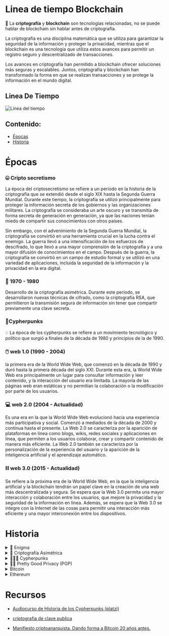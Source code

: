 #  Linea de tiempo Blockchain
📌 La **criptografía** y **blockchain** son tecnologías relacionadas, no se puede hablar de blockchain sin hablar antes de criptografía.

 La criptografía es una disciplina matemática que se utiliza para garantizar la seguridad de la información y proteger la privacidad, mientras que el blockchain es una tecnología que utiliza estos avances para permitir un registro seguro y descentralizado de transacciones. 

Los avances en criptografía han permitido a blockchain ofrecer soluciones más seguras y escalables. Juntos, criptografía y blockchain han transformado la forma en que se realizan transacciones y se protege la información en el mundo digital.

## Linea De Tiempo

<image src="/imagenes/Linea_tiempo/Linea de tiempo Blockchain_1.jpg" alt="Linea del tiempo">


## Contenido:
- [Épocas](#épocas)
- [Historia](#historia)

# **Épocas**

### 🤐 Cripto secretismo
 La época del criptosecretismo se refiere a un período en la historia de la criptografía que se extendió desde el siglo XIX hasta la Segunda Guerra Mundial. Durante este tiempo, la criptografía se utilizó principalmente para proteger la información secreta de los gobiernos y las organizaciones militares. La criptografía se consideraba un arte oscuro y se transmitía de forma secreta de generación en generación, ya que las naciones tenían miedo de compartir sus conocimientos con otros países.

Sin embargo, con el advenimiento de la Segunda Guerra Mundial, la criptografía se convirtió en una herramienta crucial en la lucha contra el enemigo. La guerra llevó a una intensificación de los esfuerzos de descifrado, lo que llevó a una mayor comprensión de la criptografía y a una mayor difusión de conocimientos en el campo. Después de la guerra, la criptografía se convirtió en un campo de estudio formal y se utilizó en una variedad de aplicaciones, incluida la seguridad de la información y la privacidad en la era digital.

### 💭 **1970 - 1980**

Desarrollo de la criptografía asimétrica. Durante este período, se desarrollaron nuevas técnicas de cifrado, como la criptografía RSA, que permitieron la transmisión segura de información sin tener que compartir previamente una clave secreta.

### 🔐Cypherpunks

💡 La época de los cypherpunks se refiere a un movimiento tecnológico y político que surgió a finales de la década de 1980 y principios de la de 1990.


### 🖱️ web 1.0 (1990 - 2004)

la primera era de la World Wide Web, que comenzó en la década de 1990 y duró hasta la primera década del siglo XXI. Durante esta era, la World Wide Web era principalmente un lugar para consultar información y leer contenido, y la interacción del usuario era limitada. La mayoría de las páginas web eran estáticas y no permitían la colaboración o la modificación por parte de los usuarios.

### 💻 web 2.0 (2004 - Actualidad)

Es una era en la que la World Wide Web evolucionó hacia una experiencia más participativa y social. Comenzó a mediados de la década de 2000 y continua hasta el presente. La Web 2.0 se caracteriza por la aparición de plataformas en línea como blogs, wikis, redes sociales y aplicaciones en línea, que permiten a los usuarios colaborar, crear y compartir contenido de manera más eficiente. La Web 2.0 también se caracteriza por la personalización de la experiencia del usuario y la aparición de la inteligencia artificial y el aprendizaje automático.

### ⛓️ web 3.0 (2015 - Actualidad)

Se refiere a la próxima era de la World Wide Web, en la que la inteligencia artificial y la blockchain tendrán un papel clave en la creación de una web más descentralizada y segura. Se espera que la Web 3.0 permita una mayor interacción y colaboración entre los usuarios, que mejore la privacidad y la seguridad de la información en línea. Además, se espera que la Web 3.0 se integre con la Internet de las cosas para permitir una interacción más eficiente y una mayor interconexión entre los dispositivos.

# Historia

<details>
  <summary>🗽 Enigma</summary>

  ### Enigma
  >  💡 La Máquina Enigma fue un dispositivo de codificación electromecánico utilizado por los alemanes durante la Segunda Guerra Mundial. Se creó en la década de 1920 y se utilizó ampliamente para cifrar mensajes militares y diplomáticos. La Máquina Enigma se considera una de las tecnologías más avanzadas de codificación de su tiempo, y su cifrado se consideraba prácticamente imposible de descifrar.
  
  Sin embargo, un grupo de matemáticos y expertos en criptografía(**”El buro de cifrado”**), liderados por **Alan Turing** en el Reino Unido, lograron descifrar el cifrado de la Máquina Enigma. Esto jugó un papel crucial en la victoria Aliada en la **Segunda Guerra Mundial**, ya que permitió a los Aliados obtener información valiosa sobre los planes alemanes. 

  Al finalizar la guerra varios de los países que participaron de la guerra destinaron gran parte de sus fondos al estudio y desarrollo de la criptografía. EE.UU. lo hizo con la NSA. Este organismo se dedicaba a la creación de algoritmos de encriptación y bloqueaba todo tipo de desarrollo externo a la NSA para “salvaguardar la seguridad nacional”. Este periodo ocurrió entre los 50 y 60, llamado “El periodo del criptosecretismo”.
  
  ## Alan Turing

  **Alan Turing** fue un matemático, lógico y criptógrafo británico considerado como el padre de la cibernética y un pionero en el campo de la inteligencia artificial. Durante la Segunda Guerra Mundial, trabajó en el Reino Unido en el descifrado del cifrado alemán en la Máquina Enigma, lo que jugó un papel crucial en la victoria Aliada en la guerra. También propuso el concepto de la máquina universal de Turing, que es un modelo teórico de una computadora y que se considera una de las bases de la computación moderna. Además, Turing es reconocido por sus contribuciones a la comprensión de la naturaleza de la mente y la consciencia.

  ![Alan_turing_portrait_1.png](/imagenes/Linea_tiempo/Alan_turing_portrait_1.png)
</details>

<details>
  <summary> 🔐 Criptografía Asimétrica</summary>
  
> 💡 La criptografía asimétrica es un sistema de cifrado que utiliza claves públicas y privadas para cifrar y descifrar información, permitiendo una seguridad más eficiente y segura en la transmisión de información.


La criptografía asimétrica, también conocida como criptografía de clave pública, es una técnica de cifrado que utiliza dos claves diferentes para cifrar y descifrar información. En la criptografía asimétrica, una clave se utiliza para cifrar los datos (clave pública) y otra se utiliza para descifrarlos (clave privada). Esto significa que cualquiera puede enviar un mensaje cifrado a alguien utilizando su clave pública, pero solo la persona que posee la clave privada correspondiente puede descifrar el mensaje.

![crip_asimetrica_1.jpg](/imagenes/Linea_tiempo/crip_asimetrica_1.jpg)

![crip_asimetrica_2.jpg](/imagenes/Linea_tiempo/crip_asimetrica_2.jpg)

La criptografía asimétrica es más segura que la criptografía simétrica, ya que la clave pública puede ser conocida por cualquiera sin afectar la seguridad de los datos, mientras que la clave privada debe ser protegida y mantenida en secreto. Además, la criptografía asimétrica es más flexible que la criptografía simétrica, ya que permite que dos partes diferentes realicen una comunicación segura sin tener que compartir previamente una clave secreta. 

La criptografía asimétrica se utiliza ampliamente en aplicaciones como la seguridad de la información en la red, la autenticación de usuarios y el cifrado de datos sensibles. Por ejemplo, en una transacción de criptomonedas, la criptografía asimétrica se utiliza para verificar la identidad de las partes y para garantizar la privacidad de la transacción. La criptografía asimétrica también es un componente clave de la tecnología blockchain, ya que permite la creación de contratos inteligentes y la verificación segura de transacciones.

---

## **Whitfield Diffie**

Es un matemático y criptógrafo estadounidense, Es acreditado por desarrollar la primera forma práctica de la criptografía asimétrica en 1976 (también conocido como "Diffie-Hellman"). Diffie ha contribuido significativamente al campo de la criptografía y se ha destacado como defensor de la privacidad en línea. En 2015, recibió el premio Turing por sus contribuciones a la criptografía y la seguridad de la información.
![Whitfield Diffie](/imagenes/Linea_tiempo/Whitfield_Diffie.png)


---

## Martin Hellman

Es un matemático y criptólogo estadounidense, conocido por sus contribuciones a la criptografía asimétrica. Obtuvo su PhD en Matemáticas en la Universidad de Stanford en 1968. Es acreditado por desarrollar la primera forma práctica de la criptografía asimétrica en 1976. Esta tecnología revolucionó la seguridad en línea y es esencial para la privacidad y seguridad en la tecnología de la información y la criptografía moderna. En 2015, recibió el premio Turing por sus contribuciones a la criptografía y la seguridad de la información.

![Martin Hellman](/imagenes/Linea_tiempo/Martin_Hellman.png)

---
</details>
<details>
  <summary>🕵🏻‍♂️ Cypherpunks</summary>

  > 🕵🏻‍♂️ La época de los cypherpunks se refiere a un movimiento tecnológico y político que surgió a finales de la década de 1980 y principios de la de 1990.
  *La privacidad es el poder de rebelarse selectivamente del mundo. Somos CypherPunks y hacemos código.*


Los **cypherpunks** eran un grupo de individuos interesados en la criptografía y la privacidad en línea, creían que la tecnología podría ser utilizada para proteger los derechos individuales y la libertad en un mundo cada vez más conectado. Este grupo de personas se reunía en línea, discutía sus ideas y tecnologías, muchos de ellos desarrollaron herramientas y software de cifrado para proteger la privacidad de los usuarios.

Los cypherpunks jugaron un papel importante en el desarrollo y difusión del software de cifrado, como PGP (Pretty Good Privacy), en la promoción de la privacidad en línea. 

## Manifiesto cripto anarquista

En el **manifiesto Cryptoanarquista** escrito por Timothy C. May, argumenta que la tecnología de la computación está a punto de permitir a las personas y grupos comunicarse y interactuar entre sí de manera totalmente anónima. Esto cambiará completamente la naturaleza de la regulación gubernamental, la capacidad de controlar las interacciones económicas y mantener la información secreta, y alterará la naturaleza de la confianza y la reputación. 

La tecnología para esta revolución incluirá cifrado de clave pública, sistemas de prueba interactiva sin conocimiento y diversos protocolos de software para interacción, autenticación y verificación. Tim predice que el Estado intentará ralentizar o detener la expansión de esta tecnología por motivos de seguridad nacional, pero que esto no detendrá la difusión de la cryptoanarquía. 

La cryptoanarquía, combinada con los mercados emergentes de información, creará un mercado líquido para cualquier material que se pueda expresar en palabras y imágenes, y cambiará para siempre la forma en que las corporaciones y el gobierno participan en las transacciones económicas.

[The Crypto Anarchist Manifesto](https://groups.csail.mit.edu/mac/classes/6.805/articles/crypto/cypherpunks/may-crypto-manifesto.html)

[nakamotoinstitute cypherpunk-manifesto](https://nakamotoinstitute.org/static/docs/cypherpunk-manifesto.txt)

---

## David Chaum

es conocido como el abuelo de los CypherPunk y es considerado un pionero en la criptografía aplicada. Se interesó por la criptografía debido a su preocupación por la privacidad en las comunicaciones, la identidad y el dinero. En su carrera académica, estudió en la Universidad de California y en la Universidad de Berkeley, y luego se convirtió en profesor en universidades de California y Nueva York. 

Chaum creó un paper sobre criptografía aplicada y presentó un nuevo enfoque que incluía criptografía de clave pública para solucionar los problemas de identidad y seguimiento en las comunicaciones y el dinero. También propuso el uso de tarjetas computarizadas como un cajero electrónico para realizar pagos.

Es el inventor de muchos protocolos criptográficos, así como ecash y DigiCash.
 Su artículo de 1981, "Correo Electrónico de rastro oculto, Direcciones de Regreso, y Seudónimos Digitales", sentó las bases para el campo de la investigación de las comunicaciones anónimas.
![David Chaum](/imagenes/Linea_tiempo/David_Chaum.png)

---

## **Timothy May**

Tim May se interesó desde joven en la física, química y computación y estudió en la Universidad de California. Trabajo en Intel y a los 36 años decidió retirarse después de tener suficiente dinero. Inspirado en el paper de David Chaum sobre anonimidad selectiva en credenciales digitales, como anarquista, se entusiasmó con la idea de una economía sin regulaciones y sin poder del estado.

 En 1988, publicó el manifiesto cryptoanarquista, llamando a la revolución para defender la privacidad y construir una economía anárquica. Conoció a Eric Hughes, un programador y matemático, y juntos organizaron una fiesta para presentar la idea a 40 amigos programadores y criptógrafos, lo que dio lugar al proyecto CypherPunks.
![Timothy May](/imagenes/Linea_tiempo/Timothy_May.png)

[¿Quién es Timothy May?](https://academy.bit2me.com/quien-es-timothy-may/)

---

## **Eric Hughes**

Eric Hughes, es un  matemático, criptógrafo y programador de ordenadores estadounidense. Su popularidad encuentra el origen en su  participación en la fundación del movimiento cypherpunk.

![Untitled](/imagenes/Linea_tiempo/Eric_Hughes.png)

[¿Quién es Eric Hughes?](https://academy.bit2me.com/quien-es-eric-hughes/)

---
</details>

<details>
  <summary>📨🔐 Pretty Good Privacy (PGP)</summary>

> 📨 Es un sistema de cifrado de correo electrónico diseñado para proteger la privacidad y seguridad de la comunicación a través de la encriptación de mensajes y la autenticación de remitentes.

desarrollado por **Phil Zimmermann** en 1991. PGP utiliza una combinación de **cifrado simétrico y asimétrico** para proteger la privacidad y la integridad de los mensajes electrónicos. El cifrado simétrico se utiliza para cifrar el mensaje, mientras que el cifrado asimétrico se utiliza para garantizar la confidencialidad de las claves utilizadas para cifrar y descifrar el mensaje. PGP también incluye la verificación digital de la autenticidad del remitente y un sistema de compresión de datos para reducir el tamaño de los mensajes cifrados.

Desde su lanzamiento, PGP se ha utilizado ampliamente como una herramienta efectiva para garantizar la privacidad y seguridad en la comunicación por correo electrónico. Ha sido adoptado por muchas organizaciones gubernamentales, empresas y particulares en todo el mundo y ha sido un factor clave en el desarrollo de tecnologías de cifrado más avanzadas, como el blockchain y la criptografía de clave pública. A pesar de su popularidad, PGP también ha sido objeto de controversia, ya que ha sido utilizado por grupos ilegales para ocultar su actividad. Sin embargo, su impacto en la privacidad y seguridad en línea sigue siendo una parte importante de la historia de la tecnología.

[¿Quién es Phil Zimmermann?](https://academy.bit2me.com/quien-es-phil-zimmermann/)
</details>
<details>
  <summary> Bitcoin</summary>

  ### Bitcoin
  En 2008, en plena crisis financiera global, un individuo o grupo bajo el pseudónimo de Satoshi Nakamoto publicó el documento "Bitcoin: Un Sistema de Dinero Electrónico Peer-to-Peer" en una lista de correo de criptografía. Este artículo presentaba al mundo Bitcoin y su tecnología subyacente, la blockchain.

El sistema financiero global se encontraba en un estado de desesperación y desconfianza, y la necesidad de una nueva forma de intercambio monetario nunca había sido tan clara. Nakamoto presentó Bitcoin como una solución a los problemas de la época, destacando su independencia de las entidades financieras centralizadas y su capacidad para permitir transacciones seguras directamente entre los usuarios.

Bitcoin fue concebido como un sistema descentralizado que utiliza la tecnología blockchain para realizar y registrar transacciones. Cada transacción se agrupa con otras en un 'bloque', que luego se agrega a la cadena de bloques existente, o 'blockchain'. El resultado es un registro permanente e inmutable de todas las transacciones de Bitcoin.

El papel de las instituciones financieras tradicionales como bancos y gobiernos en el control y la regulación del dinero fue el blanco de la desconfianza durante la crisis financiera de 2008. Como respuesta a esto, Bitcoin se creó con la intención de ser un sistema monetario sin permiso, donde nadie necesita confiar en un tercero para hacer una transacción.

A diferencia de las monedas tradicionales emitidas por los gobiernos, la cantidad de Bitcoin está limitada a 21 millones, para prevenir la inflación. Los bitcoins son generados o 'minados' a través de un proceso que implica resolver complejos problemas matemáticos. Este mecanismo de prueba de trabajo (PoW) incentiva a los participantes a validar y registrar transacciones en la blockchain.

A lo largo de la última década, Bitcoin ha experimentado altibajos en su valor y aceptación, pero su influencia ha sido incuestionable. Marcó el inicio de la era de la blockchain y ha inspirado la creación de miles de criptomonedas. Sin embargo, sigue siendo la más reconocida y valiosa a día de hoy. En su origen y desarrollo, Bitcoin representa una transformación radical de cómo entendemos y usamos el dinero. Es, en efecto, un monumento a la capacidad de innovación y adaptabilidad de nuestra sociedad en tiempos de crisis.
</details>

<details>
  <summary> Ethereum</summary>

### Ethereum
Vitalik Buterin lanzó Ethereum en 2015, en medio del creciente interés por las criptomonedas. A diferencia de Bitcoin, que es fundamentalmente una moneda digital, Ethereum fue diseñado como una plataforma para el desarrollo y ejecución de aplicaciones descentralizadas (dapps), utilizando la tecnología de contratos inteligentes. Estos contratos son programas autoejecutables que operan bajo condiciones predefinidas, ampliando las posibilidades de la blockchain más allá de las transacciones monetarias.

El token nativo de Ethereum, Ether (ETH), se utiliza tanto para recompensar a los mineros que validan las transacciones como para pagar las 'tarifas de gas' necesarias para ejecutar contratos inteligentes y dapps. Ethereum ha impulsado una nueva ola de innovación en el espacio criptográfico, incluyendo las finanzas descentralizadas (DeFi) y los tokens no fungibles (NFT), que han transformado la forma en que interactuamos con los productos financieros y la propiedad digital. 

Solidity es un lenguaje de programación creado por Gavin Wood, Christian Reitwiessner, Alex Beregszaszi, Liana Husikyan y varios otros ex contribuidores de Ethereum. Inspirado en JavaScript este lenguaje fue diseñado específicamente para desarrollar contratos inteligentes en la plataforma Ethereum. Solidity presenta una sintaxis que se asemeja intencionalmente a la de lenguajes de programación populares, facilitando así su adopción por parte de los desarrolladores. Gracias a Solidity, los desarrolladores pueden dar vida a una amplia gama de dapps en Ethereum, desde juegos hasta complejos sistemas de finanzas descentralizadas.

Ethereum ha enfrentado varios desafíos, como problemas de escalabilidad y el alto costo de las transacciones. Sin embargo, estos están siendo abordados en una importante actualización de la red, Ethereum 2.0, que promete mejorar la eficiencia de la plataforma mediante la implementación de un mecanismo de consenso de prueba de participación (PoS).
Ethereum ha ampliado el alcance y las posibilidades de la tecnología blockchain, proporcionando una plataforma para una internet más descentralizada y permitiendo el desarrollo de una amplia gama de aplicaciones innovadoras.
</details>

# Recursos

* [Audiocurso de Historia de los Cypherpunks (platzi)](https://platzi.com/cursos/audiocurso-cypherpunks/)

* [criptografia de clave publica](https://academia-lab.com/enciclopedia/criptografia-de-clave-publica/)

* [Manifiesto criptoanarquista. Dando forma a Bitcoin 20 años antes.](https://academy.bit2me.com/manifiesto-criptoanarquista/)